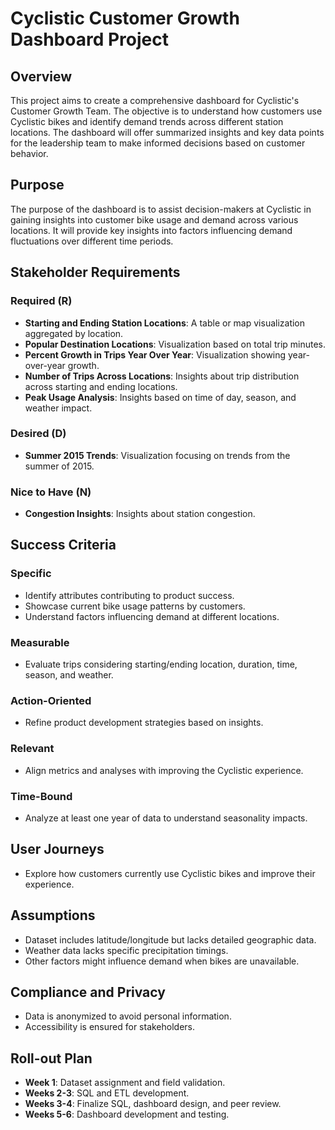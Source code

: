 # Cyclistic Customer Growth Dashboard Project

## Overview
This project aims to create a comprehensive dashboard for Cyclistic's Customer Growth Team. The objective is to understand how customers use Cyclistic bikes and identify demand trends across different station locations. The dashboard will offer summarized insights and key data points for the leadership team to make informed decisions based on customer behavior.

## Purpose
The purpose of the dashboard is to assist decision-makers at Cyclistic in gaining insights into customer bike usage and demand across various locations. It will provide key insights into factors influencing demand fluctuations over different time periods.

## Stakeholder Requirements

### Required (R)
- **Starting and Ending Station Locations**: A table or map visualization aggregated by location.
- **Popular Destination Locations**: Visualization based on total trip minutes.
- **Percent Growth in Trips Year Over Year**: Visualization showing year-over-year growth.
- **Number of Trips Across Locations**: Insights about trip distribution across starting and ending locations.
- **Peak Usage Analysis**: Insights based on time of day, season, and weather impact.

### Desired (D)
- **Summer 2015 Trends**: Visualization focusing on trends from the summer of 2015.

### Nice to Have (N)
- **Congestion Insights**: Insights about station congestion.

## Success Criteria

### Specific
- Identify attributes contributing to product success.
- Showcase current bike usage patterns by customers.
- Understand factors influencing demand at different locations.

### Measurable
- Evaluate trips considering starting/ending location, duration, time, season, and weather.

### Action-Oriented
- Refine product development strategies based on insights.

### Relevant
- Align metrics and analyses with improving the Cyclistic experience.

### Time-Bound
- Analyze at least one year of data to understand seasonality impacts.

## User Journeys
- Explore how customers currently use Cyclistic bikes and improve their experience.

## Assumptions
- Dataset includes latitude/longitude but lacks detailed geographic data.
- Weather data lacks specific precipitation timings.
- Other factors might influence demand when bikes are unavailable.

## Compliance and Privacy
- Data is anonymized to avoid personal information.
- Accessibility is ensured for stakeholders.

## Roll-out Plan
- **Week 1**: Dataset assignment and field validation.
- **Weeks 2-3**: SQL and ETL development.
- **Weeks 3-4**: Finalize SQL, dashboard design, and peer review.
- **Weeks 5-6**: Dashboard development and testing.
